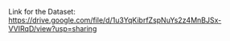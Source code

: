 Link for the Dataset: https://drive.google.com/file/d/1u3YqKibrfZspNuYs2z4MnBJSx-VVIRqD/view?usp=sharing
